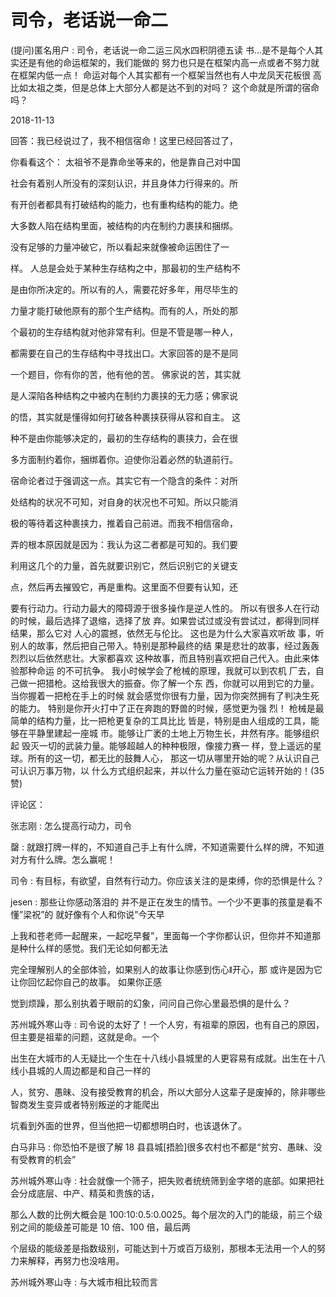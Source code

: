 # 司令，老话说一命二

(提问)匿名用户 : 司令，老话说一命二运三风水四积阴德五读 书…是不是每个人其实还是有他的命运框架的，我们能做的 努力也只是在框架内高一点或者不努力就在框架内低一点！ 命运对每个人其实都有一个框架当然也有人中龙凤天花板很 高比如太祖之类，但是总体上大部分人都是达不到的对吗？ 这个命就是所谓的宿命吗？

2018-11-13

回答：我已经说过了，我不相信宿命！这里已经回答过了，

你看看这个： 太祖爷不是靠命坐等来的，他是靠自己对中国

社会有着别人所没有的深刻认识，并且身体力行得来的。所

有开创者都具有打破结构的能力，也有重构结构的能力。绝

大多数人陷在结构里面，被结构的内在制约力裹挟和捆绑。

没有足够的力量冲破它，所以看起来就像被命运困住了一

样。 人总是会处于某种生存结构之中，那最初的生产结构不

是由你所决定的。所以有的人，需要花好多年，用尽毕生的

力量才能打破他原有的那个生产结构。而有的人，所处的那

个最初的生存结构就对他非常有利。但是不管是哪一种人，

都需要在自己的生存结构中寻找出口。大家回答的是不是同

一个题目，你有你的苦，他有他的苦。 佛家说的苦，其实就

是人深陷各种结构之中被内在制约力裹挟的无力感；佛家说

的悟，其实就是懂得如何打破各种裹挟获得从容和自主。 这

种不是由你能够决定的，最初的生存结构的裹挟力，会在很

多方面制约着你，捆绑着你。迫使你沿着必然的轨道前行。

宿命论者过于强调这一点。其实它有一个隐含的条件：对所

处结构的状况不可知，对自身的状况也不可知。所以只能消

极的等待着这种裹挟力，推着自己前进。而我不相信宿命，

弄的根本原因就是因为：我认为这二者都是可知的。我们要

利用这几个的力量，首先就要识别它，然后识别它的关键支

点，然后再去摧毁它，再是重构。这里面不但要有认知，还

要有行动力。行动力最大的障碍源于很多操作是逆人性的。 所以有很多人在行动的时候，最后选择了退缩，选择了放 弃。如果尝试过或没有尝试过，都得到同样结果，那么它对 人心的震撼，依然无与伦比。 这也是为什么大家喜欢听故 事，听别人的故事，然后把自己带入。特别是那种最终的结 果是悲壮的故事，经过轰轰烈烈以后依然悲壮。大家都喜欢 这种故事，而且特别喜欢把自己代入。由此来体验那种命运 的不可抗争。 我小时候学会了枪械的原理，我就可以到农机 厂去，自己做一把猎枪。这给我很大的振奋。你了解一个东 西，你就可以用到它的力量。当你握着一把枪在手上的时候 就会感觉你很有力量，因为你突然拥有了判决生死的能力。 特别是你开火打中了正在奔跑的野兽的时候，感觉更为强 烈！ 枪械是最简单的结构力量，比一把枪更复杂的工具比比 皆是，特别是由人组成的工具，能够在平静里建起一座城 市。能够让广袤的土地上万物生长，井然有序。能够组织起 毁灭一切的武装力量。能够超越人的种种极限，像接力赛一 样，登上遥远的星球。所有的这一切，都无比的鼓舞人心， 那这一切从哪里开始的呢？从认识自己可认识万事万物，以 什么方式组织起来，并以什么力量在驱动它运转开始的！(35 赞)

评论区：

张志刚 : 怎么提高行动力，司令

罄 : 就跟打牌一样的，不知道自己手上有什么牌，不知道需要什么样的牌，不知道对方有什么牌。怎么赢呢！

司令 : 有目标，有欲望，自然有行动力。你应该关注的是束缚，你的恐惧是什么？

jesen : 那些让你感动落泪的 并不是正在发生的情节。一个少不更事的孩童是看不懂”梁祝”的 就好像有个人和你说”今天早

上我和苍老师一起醒来，一起吃早餐”，里面每一个字你都认识，但你并不知道那是种什么样的感觉。我们无论如何都无法

完全理解别人的全部体验，如果别人的故事让你感到伤心ǁ开心，那 或许是因为它让你回忆起你自己的故事。 如果你正感

觉到烦躁，那么别执着于眼前的幻象，问问自己你心里最恐惧的是什么？

苏州城外寒山寺 : 司令说的太好了！一个人穷，有祖辈的原因，也有自己的原因，但主要是祖辈的问题，这就是命。一个

出生在大城市的人无疑比一个生在十八线小县城里的人更容易有成就。出生在十八线小县城的人周边都是和自己一样的

人，贫穷、愚昧、没有接受教育的机会，所以大部分人这辈子是废掉的，除非哪些智商发生变异或者特别叛逆的才能爬出

坑看到外面的世界，但当他把一切都想明白时，也该退休了。

白马非马 : 你恐怕不是很了解 18 县县城[捂脸]很多农村也不都是“贫穷、愚昧、没有受教育的机会”

苏州城外寒山寺 : 社会就像一个筛子，把失败者统统筛到金字塔的底部。如果把社会分成底层、中产、精英和贵族的话，

那么人数的比例大概会是 100:10:0.5:0.0025。每个层次的入门的能级，前三个级别之间的能级差可能是 10 倍、100 倍，最后两

个层级的能级差是指数级别，可能达到十万或百万级别，那根本无法用一个人的努力来解释，再努力也没啥用。

苏州城外寒山寺 : 与大城市相比较而言